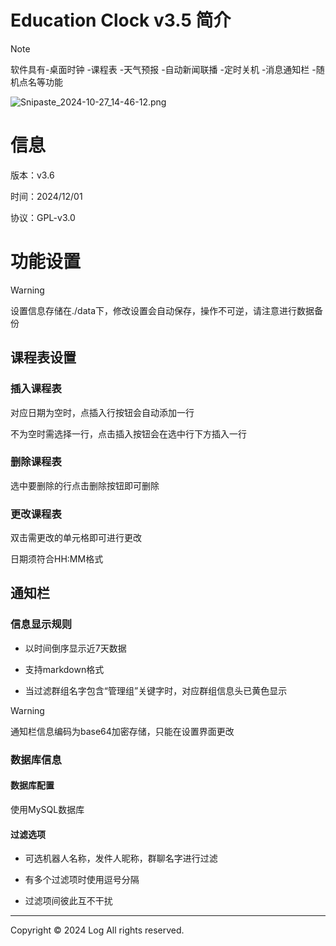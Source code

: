 # Education Clock v3.5 简介

> [!NOTE]
>
> 软件具有-桌面时钟 -课程表 -天气预报 -自动新闻联播 -定时关机 -消息通知栏 -随机点名等功能

![Snipaste_2024-10-27_14-46-12.png](https://s2.loli.net/2024/10/27/wC2fM1sVGmhSt6z.png)

# 信息

版本：v3.6

时间：2024/12/01

协议：GPL-v3.0

# 功能设置

> [!WARNING]
>
> 设置信息存储在./data下，修改设置会自动保存，操作不可逆，请注意进行数据备份

## 课程表设置

### 插入课程表

对应日期为空时，点插入行按钮会自动添加一行

不为空时需选择一行，点击插入按钮会在选中行下方插入一行

### 删除课程表

选中要删除的行点击删除按钮即可删除

### 更改课程表

双击需更改的单元格即可进行更改

日期须符合HH:MM格式

## 通知栏

### 信息显示规则

- 以时间倒序显示近7天数据

- 支持markdown格式

- 当过滤群组名字包含“管理组”关键字时，对应群组信息头已黄色显示

> [!WARNING]
>
> 通知栏信息编码为base64加密存储，只能在设置界面更改

### 数据库信息

#### 数据库配置

使用MySQL数据库

#### 过滤选项

- 可选机器人名称，发件人昵称，群聊名字进行过滤

- 有多个过滤项时使用逗号分隔

- 过滤项间彼此互不干扰

------

Copyright © 2024  Log  All rights reserved.

